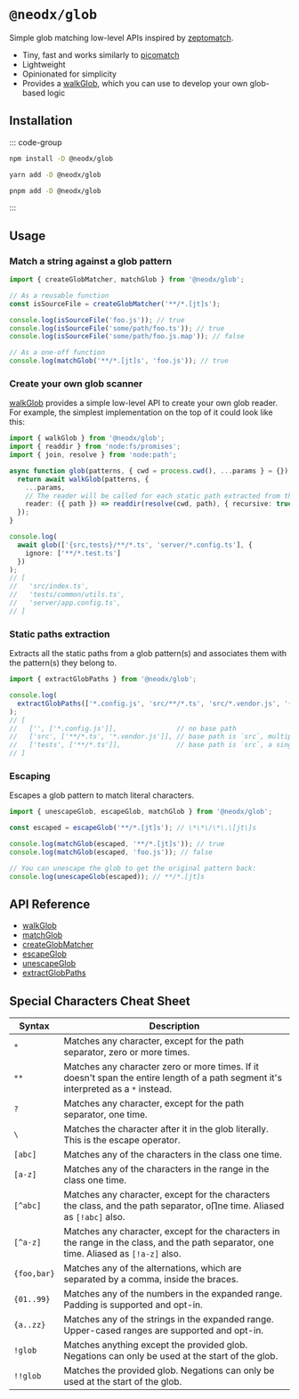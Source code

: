 # `@neodx/glob`

Simple glob matching low-level APIs inspired by [zeptomatch](https://github.com/fabiospampinato/zeptomatch/).

- Tiny, fast and works similarly to [picomatch](https://github.com/micromatch/picomatch)
- Lightweight
- Opinionated for simplicity
- Provides a [walkGlob](./api.md#walkglobglob-string--string-params-walkglobparams), which you can use to develop your own glob-based logic

## Installation

::: code-group

```bash [npm]
npm install -D @neodx/glob
```

```bash [yarn]
yarn add -D @neodx/glob
```

```bash [pnpm]
pnpm add -D @neodx/glob
```

:::

## Usage

### Match a string against a glob pattern

```typescript
import { createGlobMatcher, matchGlob } from '@neodx/glob';

// As a reusable function
const isSourceFile = createGlobMatcher('**/*.[jt]s');

console.log(isSourceFile('foo.js')); // true
console.log(isSourceFile('some/path/foo.ts')); // true
console.log(isSourceFile('some/path/foo.js.map')); // false

// As a one-off function
console.log(matchGlob('**/*.[jt]s', 'foo.js')); // true
```

### Create your own glob scanner

[walkGlob](./api.md#walkglobglob-string--string-options-walkglobparams) provides a simple low-level API to create your own glob reader.
For example, the simplest implementation on the top of it could look like this:

```typescript
import { walkGlob } from '@neodx/glob';
import { readdir } from 'node:fs/promises';
import { join, resolve } from 'node:path';

async function glob(patterns, { cwd = process.cwd(), ...params } = {}) {
  return await walkGlob(patterns, {
    ...params,
    // The reader will be called for each static path extracted from the glob pattern(s)
    reader: ({ path }) => readdir(resolve(cwd, path), { recursive: true })
  });
}

console.log(
  await glob(['{src,tests}/**/*.ts', 'server/*.config.ts'], {
    ignore: ['**/*.test.ts']
  })
);
// [
//   'src/index.ts',
//   'tests/common/utils.ts',
//   'server/app.config.ts',
// ]
```

### Static paths extraction

Extracts all the static paths from a glob pattern(s) and associates them with the pattern(s) they belong to.

```typescript
import { extractGlobPaths } from '@neodx/glob';

console.log(
  extractGlobPaths(['*.config.js', 'src/**/*.ts', 'src/*.vendor.js', '{src,tests}/**/*.ts'])
);
// [
//   ['', ['*.config.js']],               // no base path
//   ['src', ['**/*.ts', '*.vendor.js']], // base path is `src`, multiple patterns with same base path are grouped
//   ['tests', ['**/*.ts']],              // base path is `src`, a single pattern with a different base path
// ]
```

### Escaping

Escapes a glob pattern to match literal characters.

```typescript
import { unescapeGlob, escapeGlob, matchGlob } from '@neodx/glob';

const escaped = escapeGlob('**/*.[jt]s'); // \*\*\/\*\.\[jt\]s

console.log(matchGlob(escaped, '**/*.[jt]s')); // true
console.log(matchGlob(escaped, 'foo.js')); // false

// You can unescape the glob to get the original pattern back:
console.log(unescapeGlob(escaped)); // **/*.[jt]s
```

## API Reference

- [walkGlob](./api.md#walkglobglob-string--string-options-walkglobparams)
- [matchGlob](./api.md#matchglobglob-string--string-str-string)
- [createGlobMatcher](./api.md#createglobmatcherglob-string--string)
- [escapeGlob](./api.md#escapeglobglob-string)
- [unescapeGlob](./api.md#unescapeglobglob-string)
- [extractGlobPaths](./api.md#extractglobpathsglob-string--string)

## Special Characters Cheat Sheet

| Syntax      | Description                                                                                                                             |
| ----------- | --------------------------------------------------------------------------------------------------------------------------------------- |
| `*`         | Matches any character, except for the path separator, zero or more times.                                                               |
| `**`        | Matches any character zero or more times. If it doesn't span the entire length of a path segment it's interpreted as a `*` instead.     |
| `?`         | Matches any character, except for the path separator, one time.                                                                         |
| `\`         | Matches the character after it in the glob literally. This is the escape operator.                                                      |
| `[abc]`     | Matches any of the characters in the class one time.                                                                                    |
| `[a-z]`     | Matches any of the characters in the range in the class one time.                                                                       |
| `[^abc]`    | Matches any character, except for the characters the class, and the path separator, o∏ne time. Aliased as `[!abc]` also.                |
| `[^a-z]`    | Matches any character, except for the characters in the range in the class, and the path separator, one time. Aliased as `[!a-z]` also. |
| `{foo,bar}` | Matches any of the alternations, which are separated by a comma, inside the braces.                                                     |
| `{01..99}`  | Matches any of the numbers in the expanded range. Padding is supported and opt-in.                                                      |
| `{a..zz}`   | Matches any of the strings in the expanded range. Upper-cased ranges are supported and opt-in.                                          |
| `!glob`     | Matches anything except the provided glob. Negations can only be used at the start of the glob.                                         |
| `!!glob`    | Matches the provided glob. Negations can only be used at the start of the glob.                                                         |
